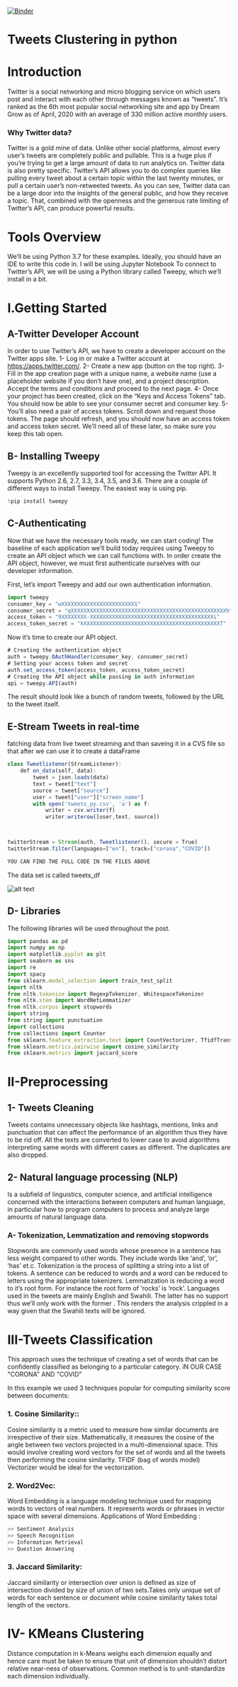 [![Binder](https://mybinder.org/badge_logo.svg)](https://mybinder.org/v2/gh/mima0511/Tweets-analysis/main?filepath=NLP%2BClustering.ipynb)
# Tweets Clustering in python
#  Introduction
Twitter is a social networking and micro blogging service on which users post and interact with each other through messages known as “tweets”. It’s ranked as the 6th most popular social networking site and app by Dream Grow as of April, 2020 with an average of 330 million active monthly users.
### Why Twitter data?
   Twitter is a gold mine of data. Unlike other social platforms, almost every user’s tweets are completely public and pullable. This is a huge plus if you’re trying to get a large amount of data to run analytics on. Twitter data is also pretty specific. Twitter’s API allows you to do complex queries like pulling every tweet about a certain topic within the last twenty minutes, or pull a certain user’s non-retweeted tweets.
As you can see, Twitter data can be a large door into the insights of the general public, and how they receive a topic. That, combined with the openness and the generous rate limiting of Twitter’s API, can produce powerful results.
# Tools Overview
We’ll be using Python 3.7 for these examples. Ideally, you should have an IDE to write this code in. I will be using Jupyter Notebook
To connect to Twitter’s API, we will be using a Python library called Tweepy, which we’ll install in a bit.
# I.Getting Started
 ## A-Twitter Developer Account
In order to use Twitter’s API, we have to create a developer account on the Twitter apps site.
1- Log in or make a Twitter account at https://apps.twitter.com/.
2- Create a new app (button on the top right).
3- Fill in the app creation page with a unique name, a website name (use a placeholder website if you don’t have one), and a project description. Accept the terms and conditions and proceed to the next page.
4- Once your project has been created, click on the “Keys and Access Tokens” tab. You should now be able to see your consumer secret and consumer key.
5- You’ll also need a pair of access tokens. Scroll down and request those tokens. The page should refresh, and you should now have an access token and access token secret.
We’ll need all of these later, so make sure you keep this tab open.
## B- Installing Tweepy
Tweepy is an excellently supported tool for accessing the Twitter API. It supports Python 2.6, 2.7, 3.3, 3.4, 3.5, and 3.6. There are a couple of different ways to install Tweepy. The easiest way is using pip.
```js
!pip install tweepy
```
## C-Authenticating
Now that we have the necessary tools ready, we can start coding! The baseline of each application we’ll build today requires using Tweepy to create an API object which we can call functions with. In order create the API object, however, we must first authenticate ourselves with our developer information.

First, let’s import Tweepy and add our own authentication information.
```js
import tweepy
consumer_key = "wXXXXXXXXXXXXXXXXXXXXXXX1"
consumer_secret = "qXXXXXXXXXXXXXXXXXXXXXXXXXXXXXXXXXXXXXXXXXXXXXXXXXh"
access_token = "9XXXXXXXX-XXXXXXXXXXXXXXXXXXXXXXXXXXXXXXXXXXXXXXXi"
access_token_secret = "kXXXXXXXXXXXXXXXXXXXXXXXXXXXXXXXXXXXXXXXXXXXT"
```

Now it’s time to create our API object.
```js
# Creating the authentication object
auth = tweepy.OAuthHandler(consumer_key, consumer_secret)
# Setting your access token and secret
auth.set_access_token(access_token, access_token_secret)
# Creating the API object while passing in auth information
api = tweepy.API(auth)
```
The result should look like a bunch of random tweets, followed by the URL to the tweet itself.
## E-Stream Tweets in real-time
fatching data from live tweet streaming and than saveing it in a CVS file so that after we can use it to create a dataFrame
```js
class Tweetlistener(StreamListener):
    def on_data(self, data):
        tweet = json.loads(data)
        text = tweet["text"]
        source = tweet["source"]
        user = tweet["user"]["screen_name"]
        with open('tweets_py.csv', 'a') as f:
            writer = csv.writer(f)
            writer.writerow([user,text, source])



twitterStream = Stream(auth, Tweetlistener(), secure = True)
twitterStream.filter(languages=["en"], track=["corona","COVID"])

YOU CAN FIND THE FULL CODE IN THE FILES ABOVE
```
The data set is called tweets_df

![alt text](https://miro.medium.com/max/396/1*3ayvNVwIVEH5YEZRRhaRpw.png)
## D- Libraries
The following libraries will be used throughout the post.
```js
import pandas as pd
import numpy as np
import matplotlib.pyplot as plt
import seaborn as sns
import re
import spacy
from sklearn.model_selection import train_test_split
import nltk
from nltk.tokenize import RegexpTokenizer, WhitespaceTokenizer
from nltk.stem import WordNetLemmatizer
from nltk.corpus import stopwords
import string
from string import punctuation
import collections
from collections import Counter
from sklearn.feature_extraction.text import CountVectorizer, TfidfTransformer
from sklearn.metrics.pairwise import cosine_similarity
from sklearn.metrics import jaccard_score
```
# II-Preprocessing
## 1- Tweets Cleaning
Tweets contains unnecessary objects like hashtags, mentions, links and punctuation that can affect the performance of an algorithm thus they have to be rid off. All the texts are converted to lower case to avoid algorithms interpreting same words with different cases as different.
The duplicates are also dropped.
## 2- Natural language processing (NLP)
Is a subfield of linguistics, computer science, and artificial intelligence concerned with the interactions between computers and human language, in particular how to program computers to process and analyze large amounts of natural language data.
### A- Tokenization, Lemmatization and removing stopwords
Stopwords are commonly used words whose presence in a sentence has less weight compared to other words. They include words like ‘and’, ‘or’, ‘has’ et.c.
Tokenization is the process of splitting a string into a list of tokens. A sentence can be reduced to words and a word can be reduced to letters using the appropriate tokenizers.
Lemmatization is reducing a word to it’s root form. For instance the root form of ‘rocks’ is ‘rock’.
Languages used in the tweets are mainly English and Swahili. The latter has no support thus we’ll only work with the former . This renders the analysis crippled in a way given that the Swahili texts will be ignored.

# III-Tweets Classification
This approach uses the technique of creating a set of words that can be confidently classified as belonging to a particular category. iN OUR CASE "CORONA" AND "COVID"

In this example we used 3 techniques popular for computing similarity score between documents:
### 1. Cosine Similarity:: 
Cosine similarity is a metric used to measure how similar documents are irrespective of their size. Mathematically, it measures the cosine of the angle between two vectors projected in a multi-dimensional space. This would involve creating word vectors for the set of words and all the tweets then performing the cosine similarity. TFIDF (bag of words model) Vectorizer would be ideal for the vectorization.
### 2. Word2Vec: 
Word Embedding is a language modeling technique used for mapping words to vectors of real numbers. It represents words or phrases in vector space with several dimensions. 
Applications of Word Embedding :
```js
>> Sentiment Analysis
>> Speech Recognition
>> Information Retrieval
>> Question Answering
```
### 3. Jaccard Similarity: 
Jaccard similarity or intersection over union is defined as size of intersection divided by size of union of two sets.Takes only unique set of words for each sentence or document while cosine similarity takes total length of the vectors.

# IV- KMeans Clustering
Distance computation in k-Means weighs each dimension equally and hence care must be taken to ensure that unit of dimension shouldn’t distort relative near-ness of observations. Common method is to unit-standardize each dimension individually.
